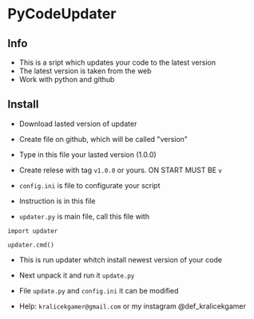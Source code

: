 # PyCodeUpdater
## Info
- This is a sript which updates your code to the latest version
- The latest version is taken from the web
- Work with python and github

## Install
- Download lasted version of updater
- Create file on github, which will be called "version"
- Type in this file your lasted version (1.0.0)
- Create relese with tag `v1.0.0` or yours. ON START MUST BE `v`



- `config.ini` is file to configurate your script
- Instruction is in this file
- `updater.py` is main file, call this file with
```
import updater

updater.cmd()
```
- This is run updater whitch install newest version of your code
- Next unpack it and run it `update.py`
- File `update.py` and `config.ini` it can be modified

- Help: `kralicekgamer@gmail.com` or my instagram @def_kralicekgamer
